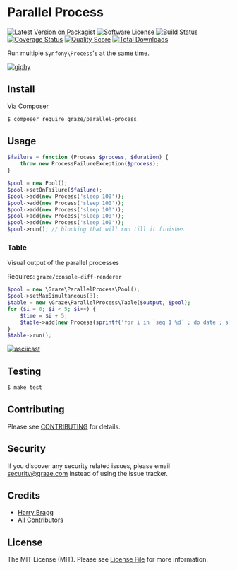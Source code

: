 # Parallel Process

[![Latest Version on Packagist](https://img.shields.io/packagist/v/graze/parallel-process.svg?style=flat-square)](https://packagist.org/packages/graze/parallel-process)
[![Software License](https://img.shields.io/badge/license-MIT-brightgreen.svg?style=flat-square)](LICENSE.md)
[![Build Status](https://img.shields.io/travis/graze/parallel-process/master.svg?style=flat-square)](https://travis-ci.org/graze/parallel-process)
[![Coverage Status](https://img.shields.io/scrutinizer/coverage/g/graze/parallel-process.svg?style=flat-square)](https://scrutinizer-ci.com/g/graze/parallel-process/code-structure)
[![Quality Score](https://img.shields.io/scrutinizer/g/graze/parallel-process.svg?style=flat-square)](https://scrutinizer-ci.com/g/graze/parallel-process)
[![Total Downloads](https://img.shields.io/packagist/dt/graze/parallel-process.svg?style=flat-square)](https://packagist.org/packages/graze/parallel-process)

Run multiple `Synfony\Process`'s at the same time.

[![giphy](https://static.tumblr.com/490f5829d7bf754914a01e5d20de30f3/x0oab7z/i9Ro70j5c/tumblr_static__640_v2.gif)]()

## Install

Via Composer

``` bash
$ composer require graze/parallel-process
```

## Usage

``` php
$failure = function (Process $process, $duration) {
    throw new ProcessFailureException($process);
}

$pool = new Pool();
$pool->setOnFailure($failure);
$pool->add(new Process('sleep 100'));
$pool->add(new Process('sleep 100'));
$pool->add(new Process('sleep 100'));
$pool->add(new Process('sleep 100'));
$pool->add(new Process('sleep 100'));
$pool->run(); // blocking that will run till it finishes
```

### Table

Visual output of the parallel processes

Requires: `graze/console-diff-renderer`

```php
$pool = new \Graze\ParallelProcess\Pool();
$pool->setMaxSimultaneous(3);
$table = new \Graze\ParallelProcess\Table($output, $pool);
for ($i = 0; $i < 5; $i++) {
    $time = $i + 5;
    $table->add(new Process(sprintf('for i in `seq 1 %d` ; do date ; sleep 1 ; done', $time)), ['sleep' => $time]);
}
$table->run();
```

[![asciicast](https://asciinema.org/a/jxQC9IeJgwQOMMf1bUWpan3lX.png)](https://asciinema.org/a/jxQC9IeJgwQOMMf1bUWpan3lX)

## Testing

``` bash
$ make test
```

## Contributing

Please see [CONTRIBUTING](CONTRIBUTING.md) for details.

## Security

If you discover any security related issues, please email security@graze.com instead of using the issue tracker.

## Credits

- [Harry Bragg](https://github.com/h-bragg)
- [All Contributors](../../contributors)

## License

The MIT License (MIT). Please see [License File](LICENSE.md) for more information.
